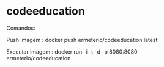 ﻿# codeeducation

Comandos: 


  Push imagem : docker push ermeterio/codeeducation:latest
  
  Executar imagem : docker run -i -t -d -p 8080:8080 ermeterio/codeeducation
